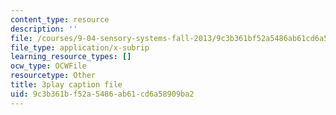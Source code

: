 ```yaml
---
content_type: resource
description: ''
file: /courses/9-04-sensory-systems-fall-2013/9c3b361bf52a5486ab61cd6a58909ba2_t4IA4GsLMEk.vtt
file_type: application/x-subrip
learning_resource_types: []
ocw_type: OCWFile
resourcetype: Other
title: 3play caption file
uid: 9c3b361b-f52a-5486-ab61-cd6a58909ba2
---
```

